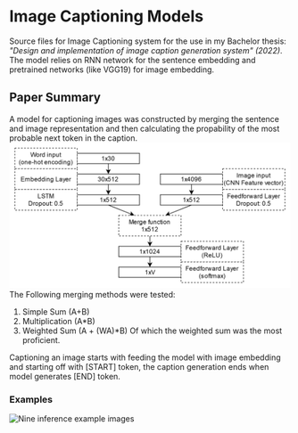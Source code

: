 # Image Captioning Models
Source files for Image Captioning system for the use in my Bachelor thesis: _"Design and implementation of image caption generation system" (2022)_.
The model relies on RNN network for the sentence embedding and pretrained networks (like VGG19) for image embedding.

## Paper Summary 
A model for captioning images was constructed by merging the sentence and image representation and then calculating the propability of the most probable next token in the caption.
![Model Diagram](paper/files/model-eng.png)
The Following merging methods were tested:
1. Simple Sum (A+B)
2. Multiplication (A*B)
3. Weighted Sum (A + (WA)*B)
Of which the weighted sum was the most proficient.

Captioning an image starts with feeding the model with image embedding and starting off with [START] token, the caption generation ends when model generates [END] token.

### Examples
![Nine inference example images](images2.png)

